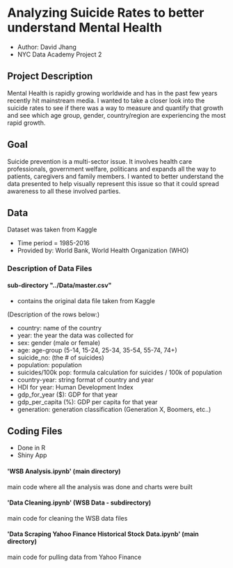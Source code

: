 # Analyzing Suicide Rates to better understand Mental Health 
- Author: David Jhang
- NYC Data Academy Project 2

## Project Description
Mental Health is rapidly growing worldwide and has in the past few years recently hit mainstream media.  I wanted to take a closer look into the suicide rates to see if there was a way to measure and quantify that growth and see which age group, gender, country/region are experiencing the most rapid growth.

## Goal
Suicide prevention is a multi-sector issue.  It involves health care professionals, government welfare, politicans and expands all the way to patients, caregivers and family members.  I wanted to better understand the data presented to help visually represent this issue so that it could spread awareness to all these involved parties.


## Data
Dataset was taken from Kaggle
- Time period = 1985-2016
- Provided by: World Bank, World Health Organization (WHO)

### Description of Data Files

#### sub-directory "../Data/master.csv"
- contains the original data file taken from Kaggle

(Description of the rows below:)

- country: name of the country
- year: the year the data was collected for
- sex: gender (male or female)
- age: age-group (5-14, 15-24, 25-34, 35-54, 55-74, 74+)
- suicide_no: (the # of suicides)
- population: population
- suicides/100k pop: formula calculation for suicides / 100k of population
- country-year: string format of country and year
- HDI for year: Human Development Index
- gdp_for_year ($): GDP for that year
- gdp_per_capita (%): GDP per capita for that year
- generation: generation classification (Generation X, Boomers, etc..)

## Coding Files
- Done in R
- Shiny App

#### 'WSB Analysis.ipynb' (main directory)
main code where all the analysis was done and charts were built
#### 'Data Cleaning.ipynb' (WSB Data - subdirectory)
main code for cleaning the WSB data files
#### 'Data Scraping Yahoo Finance Historical Stock Data.ipynb' (main directory)
main code for pulling data from Yahoo Finance
